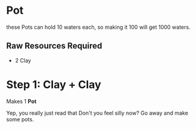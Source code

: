 # Pot

these Pots can hold 10 waters each, so making it 100 will get 1000 waters.

## Raw Resources Required
* 2 Clay

# Step 1: Clay + Clay
Makes 1 **Pot**

Yep, you really just read that
Don't you feel silly now? Go away and make some pots.